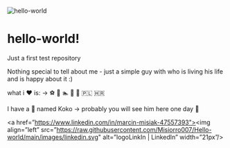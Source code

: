 ![hello-world](https://user-images.githubusercontent.com/87083751/128036298-b70da39c-f438-4c85-a1d8-1c814b272d87.gif)

# hello-world!
Just a first test repository

Nothing special to tell about me - just a simple guy with who is living his life and is happy about it :) 
<p>
what i ❤️ is: -> ⚽ 🎾 🏊 🍷 👯 🇵🇱 🇭🇷 
  <p>
I have a 🐶 named Koko -> probably you will see him here one day 🤠
    
<a href=”https://www.linkedin.com/in/marcin-misiak-47557393"><img align=”left” src=”https://raw.githubusercontent.com/Misiorro007/Hello-world/main/images/linkedin.svg" alt=”logoLinkIn | LinkedIn” width=”21px”/></a>
